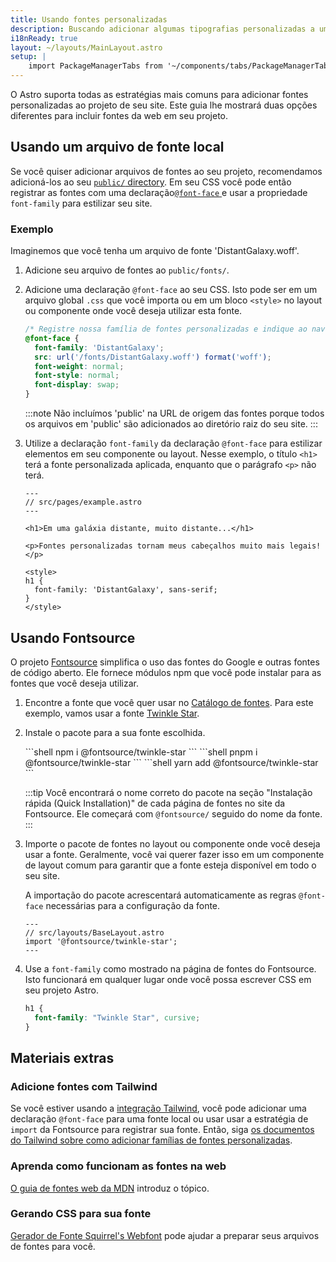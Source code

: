 ```yaml
---
title: Usando fontes personalizadas
description: Buscando adicionar algumas tipografias personalizadas a um site Astro? Use o Google Fonts com Fontsource ou adicione uma fonte de sua escolha. 
i18nReady: true
layout: ~/layouts/MainLayout.astro
setup: |
    import PackageManagerTabs from '~/components/tabs/PackageManagerTabs.astro';
---
```


O Astro suporta todas as estratégias mais comuns para adicionar fontes personalizadas ao projeto de seu site. Este guia lhe mostrará duas opções diferentes para incluir fontes da web em seu projeto.

## Usando um arquivo de fonte local

Se você quiser adicionar arquivos de fontes ao seu projeto, recomendamos adicioná-los ao seu [`public/` directory](/en/core-concepts/project-structure/#public). Em seu CSS você pode então registrar as fontes com uma declaração[`@font-face` ]([https://developer.mozilla.org/pt-BR/docs/Web/CSS/@font-face]) e usar a propriedade `font-family` para estilizar seu site.

### Exemplo

Imaginemos que você tenha um arquivo de fonte 'DistantGalaxy.woff'.

1. Adicione seu arquivo de fontes ao `public/fonts/`.

2. Adicione uma declaração `@font-face` ao seu CSS. Isto pode ser em um arquivo global `.css` que você importa ou em um bloco `<style>` no layout ou componente onde você deseja utilizar esta fonte.

    ```css
    /* Registre nossa família de fontes personalizadas e indique ao navegador onde encontrá-la. */
    @font-face {
      font-family: 'DistantGalaxy';
      src: url('/fonts/DistantGalaxy.woff') format('woff');
      font-weight: normal;
      font-style: normal;
      font-display: swap;
    }
    ```

    :::note
    Não incluímos 'public' na URL de origem das fontes porque todos os arquivos em 'public' são adicionados ao diretório raiz do seu site.
    :::

3. Utilize a declaração `font-family` da declaração `@font-face` para estilizar elementos em seu componente ou layout. Nesse exemplo, o título `<h1>` terá a fonte personalizada aplicada, enquanto que o parágrafo `<p>` não terá.

    ```astro {10-12}
    ---
    // src/pages/example.astro
    ---

    <h1>Em uma galáxia distante, muito distante...</h1>

    <p>Fontes personalizadas tornam meus cabeçalhos muito mais legais!</p>

    <style>
    h1 {
      font-family: 'DistantGalaxy', sans-serif;
    }
    </style>
    ```

## Usando Fontsource

O projeto [Fontsource](https://fontsource.org/) simplifica o uso das fontes do Google e outras fontes de código aberto. Ele fornece módulos npm que você pode instalar para as fontes que você deseja utilizar.

1. Encontre a fonte que você quer usar no [Catálogo de fontes](https://fontsource.org/fonts). Para este exemplo, vamos usar a fonte [Twinkle Star](https://fontsource.org/fonts/twinkle-star).

2. Instale o pacote para a sua fonte escolhida.

    <PackageManagerTabs>
      <Fragment slot="npm">
      ```shell
      npm i @fontsource/twinkle-star
      ```
      </Fragment>
      <Fragment slot="pnpm">
      ```shell
      pnpm i @fontsource/twinkle-star
      ```
      </Fragment>
      <Fragment slot="yarn">
      ```shell
      yarn add @fontsource/twinkle-star
      ```
      </Fragment>
    </PackageManagerTabs>

    :::tip
    Você encontrará o nome correto do pacote na seção "Instalação rápida (Quick Installation)" de cada página de fontes no site da Fontsource. Ele começará com `@fontsource/` seguido do nome da fonte.
    :::

3. Importe o pacote de fontes no layout ou componente onde você deseja usar a fonte. Geralmente, você vai querer fazer isso em um componente de layout comum para garantir que a fonte esteja disponível em todo o seu site.

    A importação do pacote acrescentará automaticamente as regras `@font-face` necessárias para a configuração da fonte.

    ```astro
    ---
    // src/layouts/BaseLayout.astro
    import '@fontsource/twinkle-star';
    ---
    ```

4. Use a `font-family` como mostrado na página de fontes do Fontsource. Isto funcionará em qualquer lugar onde você possa escrever CSS em seu projeto Astro.

    ```css
    h1 {
      font-family: "Twinkle Star", cursive;
    }
    ```

## Materiais extras

### Adicione fontes com Tailwind

Se você estiver usando a [integração Tailwind](/en/guides/integrations-guide/tailwind/), você pode adicionar uma declaração `@font-face` para uma fonte local ou usar usar a estratégia de `import` da Fontsource para registrar sua fonte. Então, siga [os documentos do Tailwind sobre como adicionar famílias de fontes personalizadas](https://tailwindcss.com/docs/font-family#using-custom-values).

### Aprenda como funcionam as fontes na web

[O guia de fontes web da MDN](https://developer.mozilla.org/en-US/docs/Learn/CSS/Styling_text/Web_fonts) introduz o tópico.

### Gerando CSS para sua fonte

[Gerador de Fonte Squirrel's Webfont](https://www.fontsquirrel.com/tools/webfont-generator) pode ajudar a preparar seus arquivos de fontes para você.
